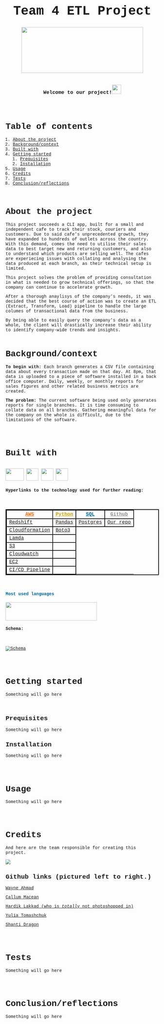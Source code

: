 
<!DOCTYPE html>
<html>
<head>
<style>
body {
  font-family: 'Courier', monospace;
}
</style>
</head>
<body>

## **<h1><center><b> Team 4 ETL Project</b> </center></h1>**


<center>
<!DOCTYPE html>
<html>
   <body>
      <img src="https://www.grazitti.com/wp-content/uploads/2019/08/ETL_Bannera.gif"
        width="400" 
        height="150" >
   </body>
</html>
</center>
<br>

### <h3><center>Welcome to our project!<img src="https://raw.githubusercontent.com/MartinHeinz/MartinHeinz/master/wave.gif" width="30px"> </center></h3>
<br>
<br>


# Table of contents
1. [About the project](#about-the-project-a-nameabout-the-projecta)
2. [Background/context](#backgroundcontexta-namebackgroundcontexta)
3. [Built with](#built-witha-namebuilt-witha)
5. [Getting started](#getting-starteda-namegetting-starteda)
    1. [Prequisites](#prequisitesa-nameprequisitesa)
    1. [Installation](#installation-a-nameinstallationa)
6. [Usage](#usagea-nameusagea)
7. [Credits](#creditsa-namecreditsa)
8. [Tests](#testsa-nametestsa)
9. [Conclusion/reflections](#conclusionreflectionsa-nameconclusionreflectionsa)


<br>


# About the project <a name="About the project"></a>
This project succeeds a CLI app, built for a small and independent cafe to track their stock, couriers and customers.
Due to said cafe's unprecedented growth, they have expanded to hundreds of outlets across the country. 
With this demand, comes the need to utilise their sales data to best target new and returning customers, and also to understand which products are selling well.
The cafes are experiecing issues with collating and analysing the data produced at each branch, as their technical setup is limited.

This project solves the problem of providing consultation in what is needed to grow technical offerings, so that the company can continue to accelerate growth.

After a thorough anaylisys of the company's needs, it was decided that the best course of action was to create an ETL (Extract, Transform, Load) pipeline to handle the large columes of transactional data from the business.

By being able to easily query the company's data as a whole, the client will drastically increase their ability to identify company-wide trends and insights.
<br>
<br>


# Background/context<a name="Background/context"></a>
<b>To begin with:</b> 
Each branch generates a CSV file containing data about every transaction made on that day.
At 8pm, that data is uploaded to a piece of software installed in a back office computer.
Daily, weekly, or monthly reports for sales figures and other related business metrics are created.

<b>The problem:</b>
The current software being used only generates reports for single branches.
It is time consuming to collate data on all branches.
Gathering meaningful data for the company on the whole is difficult, due to the limitations of the software.

<br>
<br>



# Built with<a name="Built with"></a>

<br>
<!DOCTYPE html>
<html>
  <body>
   <img src="https://cloudastronautblog.files.wordpress.com/2017/10/aws_logo_smile_1200x630.png"
    width="60"
    height="40"
   </body>
   </html> 
<!DOCTYPE html>
<html>
  <body>
 <img src="https://encrypted-tbn0.gstatic.com/images?q=tbn:ANd9GcQ89NlVK9G8MUgOHgAGwXayi6Ev-vWq9ZHtRQ&usqp=CAU"
   width="40"
    height="40"
   </body>
   </html>   
<!DOCTYPE html>
<html>
  <body>
 <img src="https://w7.pngwing.com/pngs/167/148/png-transparent-microsoft-azure-sql-database-microsoft-sql-server-database-blue-text-logo-thumbnail.png"
   width="40"
    height="40"
   </body>
   </html> 
<!DOCTYPE html>
<html>
  <body>
 <img src="https://github.githubassets.com/images/modules/logos_page/GitHub-Mark.png"
   width="40"
    height="40"
   </body>
   </html> 
<br>


<h4>Hyperlinks to the technology used for further reading:</h4>
<br>

<h4>
<html>
<head>
<style>
thead {color: blue;}
tbody {color: blue;}
table, th, td {
  border: 2px solid black !important;
}
</style>
</head>
<body>

<table>
  <thead>
    <tr>
      <th>
      <a href="https://aws.amazon.com"style="color: #ff6600" >AWS</a>
      </th>
      <th><a href="https://www.python.org/"style="color: #cca300">Python</a></th>
      <th><a href="https://en.wikipedia.org/wiki/SQL/"style="color: #006699">SQL</a></th>
      <th><a href="https://github.comstyle/"style="color: #8f8f8f">Github</a></th>
    </tr>
  </thead>
  <tbody>
    <tr>
    <td><a href="https://aws.amazon.com/redshift/">Redshift</a></td>
    <td><a href="https://pandas.pydata.org/">Pandas</a></td>
    <td><a href="https://www.postgresql.org/">Postgres</a></td>
    <td><a href="https://github.com/delon6isthebest/team-4-project">Our repo</a></td>
    </tr>
    <tr>
      <td><a href="Cloudformation](https://aws.amazon.com/cloudformation/">Cloudformation</a></td>
      <td><a href="https://boto3.amazonaws.com/v1/documentation/api/latest/index.html">Boto3</a></td>
    </tr>
     <tr>
    <td><a href="https://aws.amazon.com/lambda/">Lamda</a></td>
    <td><a href=""></a></td>
    </tr>
     <tr>
    <td><a href="https://aws.amazon.com/s3">S3</a></td>
    <td><a href=""></a></td>
    </tr>
    <tr>
    <td><a href="https://aws.amazon.com/cloudwatch/">Cloudwatch</a></td>
    <td><a href=""></a></td>
    </tr>
     <tr>
    <td><a href="https://aws.amazon.com/cloudwatch/">EC2</a></td>
    <td><a href=""></a></td>
    </tr>
     <tr>
    <td><a href="https://aws.amazon.com/cloudwatch/">CI/CD Pipeline</a></td>
    <td><a href=""></a></td>
    </tr>
  </tbody>
</table>
</h4>
<br>


<h4><p style="color:#006699">Most used languages</p></h4>

<!DOCTYPE html>
<html>
   <body>
      <img src="https://i.postimg.cc/Znxy54Ps/Screenshot-2022-07-12-at-16-50-01.png"
        width="300" 
        height="60"
    </body>
</html>

<br>


<h4> Schema: </h4>
<br>

[![Schema](https://i.postimg.cc/FRpdw6wX/group4schema.jpg)](https://postimg.cc/bDGwtmzm)

<br>
<br>



# Getting started<a name="Getting started"></a>
Something will go here

<br> 
<b>

## Prequisites<a name="Prequisites"></a>

</b>

Something will go here

</b> 

## Installation <a name="Installation"></a>
Something will go here

</b>

<br>
<br>


# Usage<a name="Usage"></a>
Something will go here

<br>
<br>


# Credits<a name="Credits"></a>

And here are the team responsible for creating this project. 

<!DOCTYPE html>
<html>
  <body>
   <img src="https://i.postimg.cc/B6Dzcd7s/AV5-A5912-Edit-2.jpg"
    width=""
    height=""
   </body>
   </html> 

<br>

## Github links (pictured left to right.)

[Wayne Ahmad](https://github.com/Wayneahmad)
<br>

[Callum Macean](https://github.com/CGMacLean)
<br>

[Hardik Lakkad (who is <i>totally</i> not photoshopped in)](https://github.com/hlakkad)
<br>

[Yulia Tomashchuk](https://github.com/YuliaTom)
<br>

[Shanti Dragon](https://github.com/Shantihdragon)


<br>
<br>



# Tests<a name="Tests"></a>
Something will go here


<br>
<br>


# Conclusion/reflections<a name="Conclusion/reflections"></a>
Something will go here

<br>
<br>


</body>
</html>














